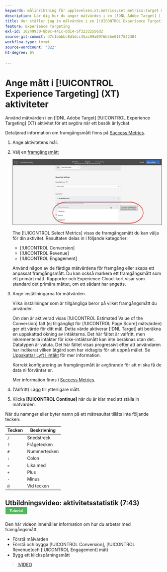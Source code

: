 ```yaml
---
keywords: målinriktning för upplevelsen;xt;metrics;set metrics;target metric;activity settings;success metric;conversion;revenue;engagement
description: Lär dig hur du anger mätvärden i en [!DNL Adobe Target] [!UICONTROL Experience Targeting] aktivitet för att avgöra när ett besök är lyckat, t.ex. [!UICONTROL Conversion], [!UICONTROL Revenue], eller [!UICONTROL Engagement].
title: Hur ställer jag in målvärden i en [!UICONTROL Experience Targeting] Aktivitet?
feature: Experience Targeting
exl-id: 16249930-8b9c-441c-bd14-5f32332556d2
source-git-commit: d7c1bbbbc8d1dcc45ac09a09f6b3be01f7542384
workflow-type: tm+mt
source-wordcount: '322'
ht-degree: 0%

---
```


# Ange mått i [!UICONTROL Experience Targeting] (XT) aktiviteter

Använd mätvärden i en [!DNL Adobe Target] [!UICONTROL Experience Targeting] (XT) aktivitet för att avgöra när ett besök är lyckat.

Detaljerad information om framgångsmått finns på [Success Metrics](/help/main/c-activities/r-success-metrics/success-metrics.md#reference_D011575C85DA48E989A244593D9B9924).

1. Ange aktivitetens mål.
1. Välj en [framgångsmått](/help/main/c-activities/r-success-metrics/success-metrics.md#reference_D011575C85DA48E989A244593D9B9924)

   ![Välj framgångsmått](/help/main/c-activities/t-experience-target/t-xt-create/assets/ab_metrics-new.png)

   The [!UICONTROL Select Metrics] visas de framgångsmått du kan välja för din aktivitet. Resultaten delas in i följande kategorier:

   * [!UICONTROL Conversion]
   * [!UICONTROL Revenue]
   * [!UICONTROL Engagement]

   Använd någon av de färdiga mätvärdena för framgång eller skapa ett anpassat framgångsmått. Du kan också markera ett framgångsmått som ett primärt mått. Rapporter och Experience Cloud-kort visar som standard det primära måttet, om ett sådant har angetts.
1. Ange inställningarna för mätvärden.

   Vilka inställningar som är tillgängliga beror på vilket framgångsmått du använder.

   Om den är aktiverad visas [!UICONTROL Estimated Value of the Conversion] fält (ej tillgängligt för [!UICONTROL Page Score] mätvärden) ger ett värde för ditt mål. Detta värde aktiverar [!DNL Target] att beräkna en uppskattad ökning av intäkterna. Det här fältet är valfritt, men inkrementella intäkter för icke-intäktsmått kan inte beräknas utan det. Datatypen är valuta. Det här fältet visas progressivt efter att användaren har indikerat vilken åtgärd som har vidtagits för att uppnå målet. Se [Uppskattar Lyft i intäkt](/help/main/administrating-target/r-target-account-preferences/estimating-lift-in-revenue.md) för mer information.

   Korrekt konfigurering av framgångsmått är avgörande för att ni ska få de data ni förväntar er.

   Mer information finns i [Success Metrics](/help/main/c-activities/r-success-metrics/success-metrics.md#reference_D011575C85DA48E989A244593D9B9924).

1. (Valfritt) Lägg till ytterligare mått.
1. Klicka **[!UICONTROL Continue]** när du är klar med att ställa in mätvärden.

När du namnger eller byter namn på ett mätresultat tillåts inte följande tecken:

| Tecken | Beskrivning |
|--- |--- |
| `/` | Snedstreck |
| `?` | Frågetecken |
| `#` | Nummertecken |
| `:` | Colon |
| `=` | Lika med |
| `+` | Plus |
| `-` | Minus |
| `@` | Vid tecken |

## Utbildningsvideo: aktivitetsstatistik (7:43) ![Självstudiemärke](/help/main/assets/tutorial.png)

Den här videon innehåller information om hur du arbetar med framgångsmått.

* Förstå målvärden
* Förstå och bygga [!UICONTROL Conversion], [!UICONTROL Revenue]och [!UICONTROL Engagement] mått
* Bygg ett klickspårningsmått

>[!VIDEO](https://video.tv.adobe.com/v/17380)
